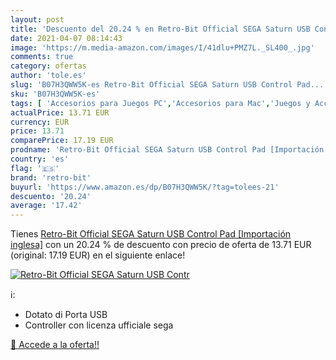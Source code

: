 ```yaml
---
layout: post
title: 'Descuento del 20.24 % en Retro-Bit Official SEGA Saturn USB Contr'
date: 2021-04-07 08:14:43
image: 'https://m.media-amazon.com/images/I/41dlu+PMZ7L._SL400_.jpg'
comments: true
category: ofertas
author: 'tole.es'
slug: 'B07H3QWW5K-es Retro-Bit Official SEGA Saturn USB Control Pad...'
sku: 'B07H3QWW5K-es'
tags: [ 'Accesorios para Juegos PC','Accesorios para Mac','Juegos y Accesorios para Mac','Juegos y Accesorios para PC','Videojuegos','retro-bit','sega', ]
actualPrice: 13.71 EUR
currency: EUR
price: 13.71
comparePrice: 17.19 EUR
prodname: 'Retro-Bit Official SEGA Saturn USB Control Pad [Importación inglesa]'
country: 'es'
flag: '🇪🇸'
brand: 'retro-bit'
buyurl: 'https://www.amazon.es/dp/B07H3QWW5K/?tag=tolees-21'
descuento: '20.24'
average: '17.42'
---
```


Tienes [Retro-Bit Official SEGA Saturn USB Control Pad [Importación inglesa]](https://www.amazon.es/dp/B07H3QWW5K/?tag=tolees-21) con un 20.24 % de descuento con precio de oferta de 13.71 EUR (original: 17.19 EUR) en el siguiente enlace!

[![Retro-Bit Official SEGA Saturn USB Contr](https://m.media-amazon.com/images/I/41dlu+PMZ7L._SL400_.jpg)](https://www.amazon.es/dp/B07H3QWW5K/?tag=tolees-21)

ℹ️:

- Dotato di Porta USB
- Controller con licenza ufficiale sega

[🛒 Accede a la oferta!!](https://www.amazon.es/dp/B07H3QWW5K/?tag=tolees-21)
